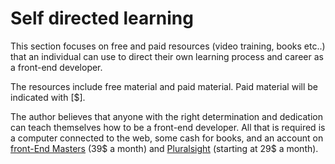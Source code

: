 # Self directed learning

This section focuses on free and paid resources (video training, books etc..) that an individual can use to direct their own learning process and career as a front-end developer.

The resources include free material and paid material. Paid material will be indicated with [$].

The author believes that anyone with the right determination and dedication can teach themselves how to be a front-end developer. All that is required is a computer connected to the web, some cash for books, and an account on [front-End Masters](https://frontendmasters.com/) (39$ a month) and [Pluralsight](http://www.pluralsight.com/) (starting at 29$ a month).



